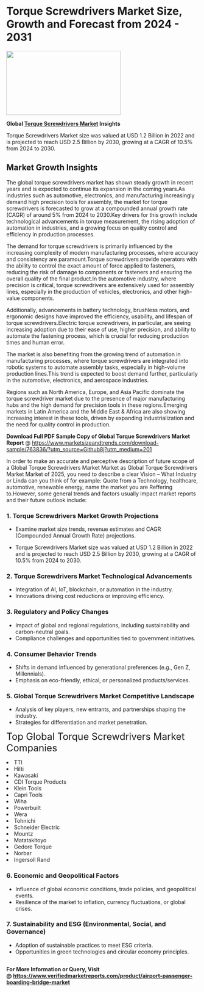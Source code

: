 <H1>Torque Screwdrivers Market Size, Growth and Forecast from 2024 - 2031</H1><img class="aligncenter size-medium wp-image-584254" src="https://thirdeyenews.in/wp-content/uploads/2024/09/Global-Market-Research-300x168.jpeg" alt="" width="300" height="168" /><p><strong>Global&nbsp;<a href="https://www.marketsizeandtrends.com/download-sample/763836/?utm_source=Github8j?utm_medium=201">Torque Screwdrivers Market</a> Insights</strong></p><p>Torque Screwdrivers Market size was valued at USD 1.2 Billion in 2022 and is projected to reach USD 2.5 Billion by 2030, growing at a CAGR of 10.5% from 2024 to 2030.</p><p><h2>Market Growth Insights</h2> <p>The global torque screwdrivers market has shown steady growth in recent years and is expected to continue its expansion in the coming years.As industries such as automotive, electronics, and manufacturing increasingly demand high precision tools for assembly, the market for torque screwdrivers is forecasted to grow at a compounded annual growth rate (CAGR) of around 5% from 2024 to 2030.Key drivers for this growth include technological advancements in torque measurement, the rising adoption of automation in industries, and a growing focus on quality control and efficiency in production processes.</p> <p>The demand for torque screwdrivers is primarily influenced by the increasing complexity of modern manufacturing processes, where accuracy and consistency are paramount.Torque screwdrivers provide operators with the ability to control the exact amount of force applied to fasteners, reducing the risk of damage to components or fasteners and ensuring the overall quality of the final product.In the automotive industry, where precision is critical, torque screwdrivers are extensively used for assembly lines, especially in the production of vehicles, electronics, and other high-value components.</p> <p>Additionally, advancements in battery technology, brushless motors, and ergonomic designs have improved the efficiency, usability, and lifespan of torque screwdrivers.Electric torque screwdrivers, in particular, are seeing increasing adoption due to their ease of use, higher precision, and ability to automate the fastening process, which is crucial for reducing production times and human error.</p> <p>The market is also benefiting from the growing trend of automation in manufacturing processes, where torque screwdrivers are integrated into robotic systems to automate assembly tasks, especially in high-volume production lines.This trend is expected to boost demand further, particularly in the automotive, electronics, and aerospace industries.</p> <p>Regions such as North America, Europe, and Asia Pacific dominate the torque screwdriver market due to the presence of major manufacturing hubs and the high demand for precision tools in these regions.Emerging markets in Latin America and the Middle East & Africa are also showing increasing interest in these tools, driven by expanding industrialization and the need for quality control in production.</p> <p><span class=""><strong>Download Full PDF Sample Copy of Global Torque Screwdrivers Market Report</strong> @ <a href="https://www.marketsizeandtrends.com/download-sample/763836/?utm_source=Github8j?utm_medium=201" target="_blank">https://www.marketsizeandtrends.com/download-sample/763836/?utm_source=Github8j?utm_medium=201</a></span></p><p>In order to make an accurate and perceptive description of future scope of a Global&nbsp;Torque Screwdrivers Market Market as Global&nbsp;Torque Screwdrivers Market Market of 2025, you need to describe a clear Vision &ndash; What Industry or Linda can you think of for example: Quote from a Technology, healthcare, automotive, renewable energy, name the market you are Reffering to.However, some general trends and factors usually impact market reports and their future outlook include:</p><h3>1.&nbsp;<strong>Torque Screwdrivers Market Growth Projections</strong></h3><ul><li>Examine market size trends, revenue estimates and CAGR (Compounded Annual Growth Rate) projections.</li><li><p>Torque Screwdrivers Market size was valued at USD 1.2 Billion in 2022 and is projected to reach USD 2.5 Billion by 2030, growing at a CAGR of 10.5% from 2024 to 2030.</p></li></ul><h3>2.&nbsp;<strong>Torque Screwdrivers Market Technological Advancements</strong></h3><ul><li>Integration of AI, IoT, blockchain, or automation in the industry.</li><li>Innovations driving cost reductions or improving efficiency.</li></ul><h3>3.&nbsp;<strong>Regulatory and Policy Changes</strong></h3><ul><li>Impact of global and regional regulations, including sustainability and carbon-neutral goals.</li><li>Compliance challenges and opportunities tied to government initiatives.</li></ul><h3>4.&nbsp;<strong>Consumer Behavior Trends</strong></h3><ul><li>Shifts in demand influenced by generational preferences (e.g., Gen Z, Millennials).</li><li>Emphasis on eco-friendly, ethical, or personalized products/services.</li></ul><h3>5.&nbsp;<strong>Global Torque Screwdrivers Market Competitive Landscape</strong></h3><ul><li>Analysis of key players, new entrants, and partnerships shaping the industry.</li><li>Strategies for differentiation and market penetration.</li></ul><p data-pm-slice="1 1 []"><span style="color: inherit; font-family: inherit; font-size: 25px;">Top Global Torque Screwdrivers Market Companies</span></p><div class="" data-test-id=""><p><li>TTI</li><li> Hilti</li><li> Kawasaki</li><li> CDI Torque Products</li><li> Klein Tools</li><li> Capri Tools</li><li> Wiha</li><li> Powerbuilt</li><li> Wera</li><li> Tohnichi</li><li> Schneider Electric</li><li> Mountz</li><li> Matatakitoyo</li><li> Gedore Torque</li><li> Norbar</li><li> Ingersoll Rand</li></p></div><h3>6.&nbsp;<strong>Economic and Geopolitical Factors</strong></h3><ul><li>Influence of global economic conditions, trade policies, and geopolitical events.</li><li>Resilience of the market to inflation, currency fluctuations, or global crises.</li></ul><h3>7.&nbsp;<strong>Sustainability and ESG (Environmental, Social, and Governance)</strong></h3><ul><li>Adoption of sustainable practices to meet ESG criteria.</li><li>Opportunities in green technologies and circular economy principles.</li></ul><h2><strong style="font-size: 14px;">For More Information or Query, Visit @&nbsp;</strong><a style="background-color: #ffffff; font-size: 14px;" href="https://www.marketsizeandtrends.com/report/torque-screwdrivers-market/" target="_blank">https://www.verifiedmarketreports.com/product/airport-passenger-boarding-bridge-market</a></h2>